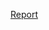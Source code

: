 <a href='https://docs.google.com/presentation/d/1-OCrYXQupQv_VFLzsuw_omKg1mir_ooHzaVeP5to2gg/edit?usp=sharing' target='_blank'>Report</a>
